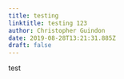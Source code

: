 ```yaml
---
title: testing
linktitle: testing 123
author: Christopher Guindon
date: 2019-08-28T13:21:31.885Z
draft: false
---
```

test

![]()
